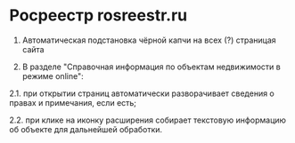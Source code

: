 # Росреестр rosreestr.ru
1. Автоматическая подстановка чёрной капчи на всех (?) страницая сайта

2. В разделе "Справочная информация по объектам недвижимости в режиме online":

2.1. при открытии страниц автоматически разворачивает сведения о правах и примечания, если есть;

2.2. при клике на иконку расширения собирает текстовую информацию об объекте для дальнейшей обработки.

